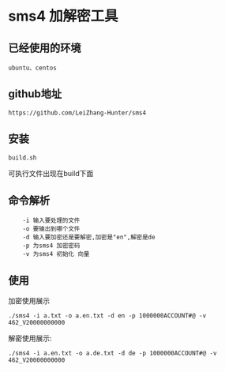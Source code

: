 # sms4 加解密工具

## 已经使用的环境

```
ubuntu、centos
```

## github地址

```
https://github.com/LeiZhang-Hunter/sms4
```

## 安装

```
build.sh
```

可执行文件出现在build下面

## 命令解析

```
    -i 输入要处理的文件
    -o 要输出到哪个文件
    -d 输入要加密还是要解密,加密是"en",解密是de
    -p 为sms4 加密密码
    -v 为sms4 初始化 向量
```

## 使用 

加密使用展示

```
./sms4 -i a.txt -o a.en.txt -d en -p 1000000ACCOUNT#@ -v 462_V20000000000
```

解密使用展示:

```
./sms4 -i a.en.txt -o a.de.txt -d de -p 1000000ACCOUNT#@ -v 462_V20000000000
```